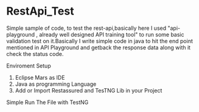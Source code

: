 # RestApi_Test
Simple sample of code, to test the rest-api,basically here I used "api-playground , already well designed API training tool" to run some basic validation test on it.Basically I write simple code in java to hit the end point mentioned in API Playground and getback the response data along with it check the status code.  

Enviroment Setup
1. Eclipse Mars as IDE
2. Java as programming Language 
3. Add or Import Restassured and TesTNG Lib in your Project

Simple Run The File with TestNG
